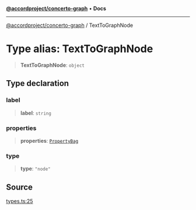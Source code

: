 [**@accordproject/concerto-graph**](../README.md) • **Docs**

***

[@accordproject/concerto-graph](../README.md) / TextToGraphNode

# Type alias: TextToGraphNode

> **TextToGraphNode**: `object`

## Type declaration

### label

> **label**: `string`

### properties

> **properties**: [`PropertyBag`](PropertyBag.md)

### type

> **type**: `"node"`

## Source

[types.ts:25](https://github.com/accordproject/lab-concerto-graph/blob/c86669a10a27298cd56667820f64e9064b866591/src/types.ts#L25)
